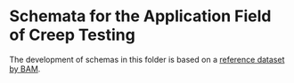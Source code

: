 # Schemata for the Application Field of Creep Testing

The development of schemas in this folder is based on a [reference dataset by BAM](https://doi.org/10.5281/zenodo.5106605).